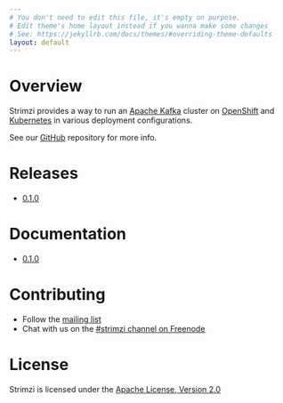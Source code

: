 ```yaml
---
# You don't need to edit this file, it's empty on purpose.
# Edit theme's home layout instead if you wanna make some changes
# See: https://jekyllrb.com/docs/themes/#overriding-theme-defaults
layout: default
---
```


# Overview

Strimzi provides a way to run an [Apache Kafka](https://kafka.apache.org/) cluster on [OpenShift](https://www.openshift.org/) and [Kubernetes](https://kubernetes.io/) in various deployment configurations.

See our [GitHub](http://github.com/strimzi) repository for more info.

# Releases

* [0.1.0](https://github.com/strimzi/strimzi/releases/tag/0.1.0)

# Documentation

* [0.1.0](/docs/0.1.0.md)

# Contributing

* Follow the [mailing list](https://www.redhat.com/mailman/listinfo/strimzi)
* Chat with us on the [#strimzi channel on Freenode](https://webchat.freenode.net/?randomnick=1&channels=strimzi&uio=d4)

# License

Strimzi is licensed under the [Apache License, Version 2.0](/LICENSE)